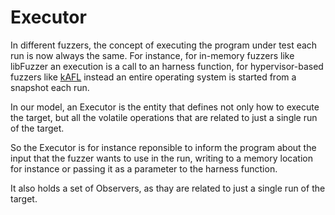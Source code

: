 # Executor

In different fuzzers, the concept of executing the program under test each run is now always the same.
For instance, for in-memory fuzzers like libFuzzer an execution is a call to an harness function, for hypervisor-based fuzzers like [kAFL](https://github.com/IntelLabs/kAFL) instead an entire operating system is started from a snapshot each run.

In our model, an Executor is the entity that defines not only how to execute the target, but all the volatile operations that are related to just a single run of the target.

So the Executor is for instance reponsible to inform the program about the input that the fuzzer wants to use in the run, writing to a memory location for instance or passing it as a parameter to the harness function.

It also holds a set of Observers, as thay are related to just a single run of the target.
